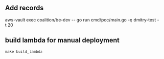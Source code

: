 ## Add records

   aws-vault exec coalition/be-dev -- go run cmd/poc/main.go -q dmitry-test -t 20


## build lambda for manual deployment

	make build_lambda

